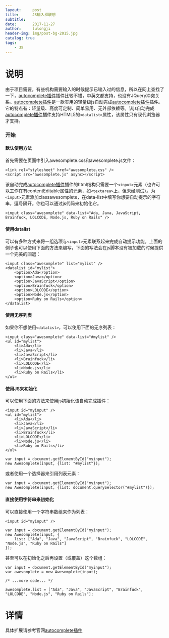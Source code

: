 ```yaml
---
layout:     post
title:      JS输入框联想
subtitle:   
date:       2017-11-27
author:     lulongji
header-img: img/post-bg-2015.jpg
catalog: true
tags:
    - JS
---
```


# 说明
由于项目需要，有些机构需要输入的时候提示已输入过的信息，所以在网上查找了一下，[autocomplete插件](http://www.htmleaf.com/jQuery/Form/201502251419.html)插件比较不错，中英文都支持，也没有JQuery冲突关系。[autocomplete插件](http://www.htmleaf.com/jQuery/Form/201502251419.html)是一款实用的轻量级js自动完成[autocomplete插件](http://www.htmleaf.com/jQuery/Form/201502251419.html)插件。它的特点有：轻量级、高度可定制、简单易用、无外部依赖等。该js自动完成[autocomplete插件](http://www.htmleaf.com/jQuery/Form/201502251419.html)插件支持HTML5的```<datalist>```属性，该属性只有现代浏览器才支持。

### 开始

#### 默认使用方法
首先需要在页面中引入awesomplete.css和awesomplete.js文件：

    <link rel="stylesheet" href="awesomplete.css" />
    <script src="awesomplete.js" async></script>   

该自动完成[autocomplete插件](http://www.htmleaf.com/jQuery/Form/201502251419.html)插件的html结构只需要一个```<input>```元素（也许可以工作在有contentEditable属性的元素，如```<textarea>```上，但未经测试）。为```<input>```元素添加classawesomplete，在data-list中填写你想要自动提示的字符串，逗号隔开。你也可以通过js代码来初始化它。

    <input class="awesomplete" data-list="Ada, Java, JavaScript, Brainfuck, LOLCODE, Node.js, Ruby on Rails" /> 

#### 使用datalist
可以有多种方式来将一组选项与```<input>```元素联系起来完成自动提示功能。上面的例子也可以使用下面的方法来编写，下面的写法会在js脚本没有被加载的时候提供一个完美的回退：

    <input class="awesomplete" list="mylist" />
    <datalist id="mylist">
        <option>Ada</option>
        <option>Java</option>
        <option>JavaScript</option>
        <option>Brainfuck</option>
        <option>LOLCODE</option>
        <option>Node.js</option>
        <option>Ruby on Rails</option>
    </datalist>      

#### 使用无序列表
如果你不想使用```<datalist>```，可以使用下面的无序列表：

    <input class="awesomplete" data-list="#mylist" />
    <ul id="mylist">
        <li>Ada</li>
        <li>Java</li>
        <li>JavaScript</li>
        <li>Brainfuck</li>
        <li>LOLCODE</li>
        <li>Node.js</li>
        <li>Ruby on Rails</li>
    </ul>       

#### 使用JS来初始化
可以使用下面的方法来使用js初始化该自动完成插件：

    <input id="myinput" />
    <ul id="mylist">
        <li>Ada</li>
        <li>Java</li>
        <li>JavaScript</li>
        <li>Brainfuck</li>
        <li>LOLCODE</li>
        <li>Node.js</li>
        <li>Ruby on Rails</li>
    </ul> 

    var input = document.getElementById("myinput");
    new Awesomplete(input, {list: "#mylist"});  

或者使用一个选择器来引用列表元素：

    var input = document.getElementById("myinput");
    new Awesomplete(input, {list: document.querySelector("#mylist")});    

#### 直接使用字符串来初始化 

可以直接使用一个字符串数组来作为列表：

    <input id="myinput" />

    var input = document.getElementById("myinput");
    new Awesomplete(input, {
        list: ["Ada", "Java", "JavaScript", "Brainfuck", "LOLCODE", "Node.js", "Ruby on Rails"]
    });                    

甚至可以在初始化之后再设置（或覆盖）这个数组：

    var input = document.getElementById("myinput");
    var awesomplete = new Awesomplete(input);
    
    /* ...more code... */
    
    awesomplete.list = ["Ada", "Java", "JavaScript", "Brainfuck", "LOLCODE", "Node.js", "Ruby on Rails"];  

# 详情

具体扩展请参考官网[autocomplete插件](http://www.htmleaf.com/jQuery/Form/201502251419.html)






